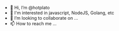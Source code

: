 - 👋 Hi, I’m @hotplato
- 👀 I'm interested in javascript, NodeJS, Golang, etc
- 💞️ I’m looking to collaborate on ...
- 📫 How to reach me ...

<!---
hotplato/hotplato is a ✨ special ✨ repository because its `README.md` (this file) appears on your GitHub profile.
You can click the Preview link to take a look at your changes.
--->
